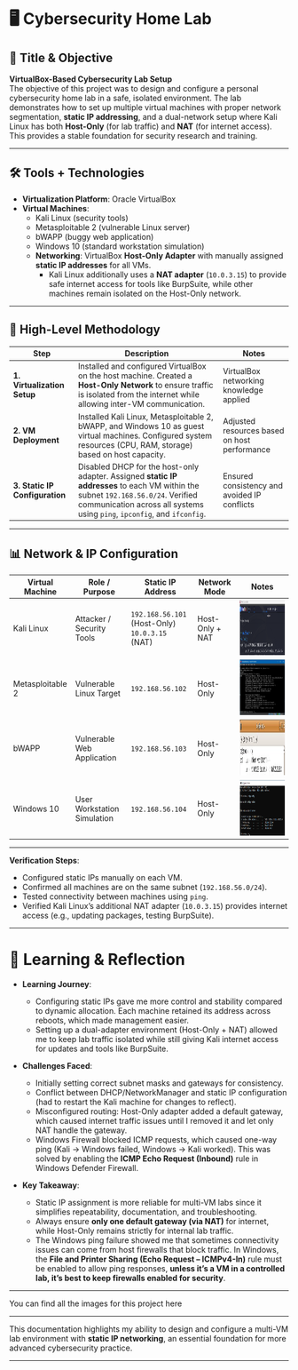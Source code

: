 # 🖥️ Cybersecurity Home Lab  

## 🎯 Title & Objective  
**VirtualBox-Based Cybersecurity Lab Setup**  
The objective of this project was to design and configure a personal cybersecurity home lab in a safe, isolated environment. The lab demonstrates how to set up multiple virtual machines with proper network segmentation, **static IP addressing**, and a dual-network setup where Kali Linux has both **Host-Only** (for lab traffic) and **NAT** (for internet access). This provides a stable foundation for security research and training.  


---

## 🛠️ Tools + Technologies  

- **Virtualization Platform**: Oracle VirtualBox  
- **Virtual Machines**:  
  - Kali Linux (security tools)  
  - Metasploitable 2 (vulnerable Linux server)  
  - bWAPP (buggy web application)  
  - Windows 10 (standard workstation simulation)  
  - **Networking**: VirtualBox **Host-Only Adapter** with manually assigned **static IP addresses** for all VMs.  
     - Kali Linux additionally uses a **NAT adapter** (`10.0.3.15`) to provide safe internet access for tools like BurpSuite, while other machines remain isolated on the Host-Only network.  

---

## 🔎 High-Level Methodology  

| Step | Description | Notes |  
|------|-------------|-------|  
| **1. Virtualization Setup** | Installed and configured VirtualBox on the host machine. Created a **Host-Only Network** to ensure traffic is isolated from the internet while allowing inter-VM communication. | VirtualBox networking knowledge applied |  
| **2. VM Deployment** | Installed Kali Linux, Metasploitable 2, bWAPP, and Windows 10 as guest virtual machines. Configured system resources (CPU, RAM, storage) based on host capacity. | Adjusted resources based on host performance |  
| **3. Static IP Configuration** | Disabled DHCP for the host-only adapter. Assigned **static IP addresses** to each VM within the subnet `192.168.56.0/24`. Verified communication across all systems using `ping`, `ipconfig`, and `ifconfig`. | Ensured consistency and avoided IP conflicts |  

---

## 📊 Network & IP Configuration  

| Virtual Machine  | Role / Purpose              | Static IP Address | Network Mode       | Notes |  
|------------------|-----------------------------|------------------|--------------------|-------|  
| Kali Linux       | Attacker / Security Tools   | `192.168.56.101` (Host-Only) <br> `10.0.3.15` (NAT) | Host-Only + NAT    | <img src="../../assets/images/Kali IP.png" alt="IP address snippet" height="100" /> |  
| Metasploitable 2 | Vulnerable Linux Target     | `192.168.56.102` | Host-Only          | <img src="../../assets/images/metasploit IP.jpg" alt="IP address snippet" height="100" /> |  
| bWAPP            | Vulnerable Web Application  | `192.168.56.103` | Host-Only          | <img src="../../assets/images/bwapp IP.jpg" alt="IP address snippet" height="100" /> |  
| Windows 10       | User Workstation Simulation | `192.168.56.104` | Host-Only          | <img src="../../assets/images/windows IP.png" alt="IP address snippet" height="100" /> |  

---

**Verification Steps**:  
- Configured static IPs manually on each VM.  
- Confirmed all machines are on the same subnet (`192.168.56.0/24`).  
- Tested connectivity between machines using `ping`.  
- Verified Kali Linux’s additional NAT adapter (`10.0.3.15`) provides internet access (e.g., updating packages, testing BurpSuite).  


---
# 🧠 Learning & Reflection  

- **Learning Journey**:  
  - Configuring static IPs gave me more control and stability compared to dynamic allocation. Each machine retained its address across reboots, which made management easier.  
  - Setting up a dual-adapter environment (Host-Only + NAT) allowed me to keep lab traffic isolated while still giving Kali internet access for updates and tools like BurpSuite.  

- **Challenges Faced**:  
  - Initially setting correct subnet masks and gateways for consistency.  
  - Conflict between DHCP/NetworkManager and static IP configuration (had to restart the Kali machine for changes to reflect).  
  - Misconfigured routing: Host-Only adapter added a default gateway, which caused internet traffic issues until I removed it and let only NAT handle the gateway.
  - Windows Firewall blocked ICMP requests, which caused one-way ping (Kali → Windows failed, Windows → Kali worked). This was solved by enabling the **ICMP Echo Request (Inbound)** rule in Windows Defender Firewall.  
 

- **Key Takeaway**:  
  - Static IP assignment is more reliable for multi-VM labs since it simplifies repeatability, documentation, and troubleshooting.  
  - Always ensure **only one default gateway (via NAT)** for internet, while Host-Only remains strictly for internal lab traffic.
  - The Windows ping failure showed me that sometimes connectivity issues can come from host firewalls that block traffic. In Windows, the **File and Printer Sharing (Echo Request – ICMPv4-In)** rule must be enabled to allow ping responses, **unless it’s a VM in a controlled lab, it’s best to keep firewalls enabled for security**.  


---
You can find all the images for this project here
 
---
This documentation highlights my ability to design and configure a multi-VM lab environment with **static IP networking**, an essential foundation for more advanced cybersecurity practice.  

---
